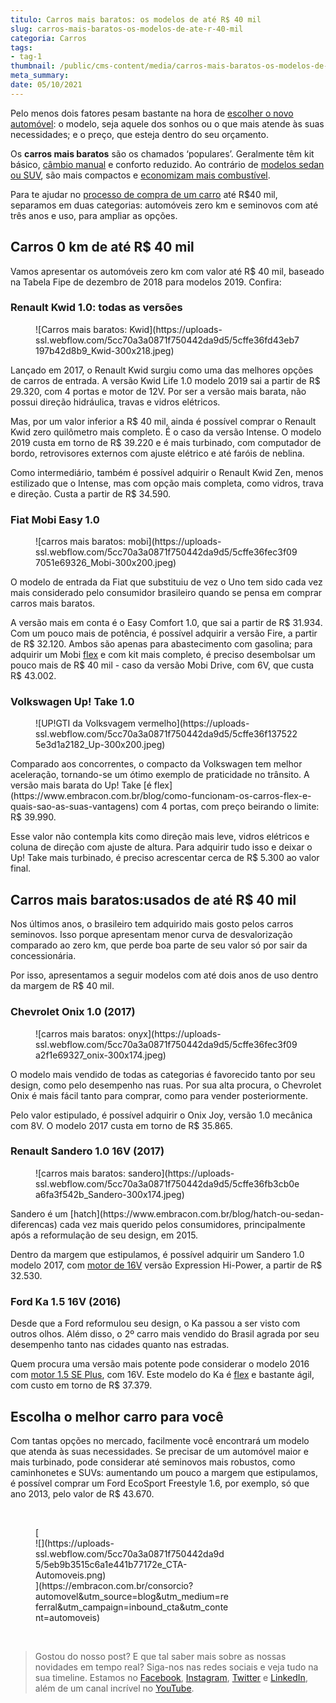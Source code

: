 ```yaml
---
titulo: Carros mais baratos: os modelos de até R$ 40 mil
slug: carros-mais-baratos-os-modelos-de-ate-r-40-mil
categoria: Carros
tags:
- tag-1
thumbnail: /public/cms-content/media/carros-mais-baratos-os-modelos-de-ate-r-40-mil.jpg
meta_summary: 
date: 05/10/2021
---
```

Pelo menos dois fatores pesam bastante na hora de [escolher o novo automóvel](https://www.embracon.com.br/blog/os-4-modelos-de-carro-mais-esperados-para-2020): o modelo, seja aquele dos sonhos ou o que mais atende às suas necessidades; e o preço, que esteja dentro do seu orçamento.

Os **carros mais baratos** são os chamados ‘populares’. Geralmente têm kit básico, [câmbio manual](https://www.embracon.com.br/blog/carro-manual-ou-automatico-qual-e-a-melhor-opcao) e conforto reduzido. Ao contrário de [modelos sedan ou SUV](https://www.embracon.com.br/blog/sedan-ou-suv-qual-e-o-melhor-modelo), são mais compactos e [economizam mais combustível](https://www.embracon.com.br/blog/afinal-quais-sao-os-carros-mais-economicos-do-mercado).

Para te ajudar no [processo de compra de um carro](https://www.embracon.com.br/blog/carro-ideal-para-familia) até R$40 mil, separamos em duas categorias: automóveis zero km e seminovos com até três anos e uso, para ampliar as opções.

Carros 0 km de até R$ 40 mil
----------------------------

Vamos apresentar os automóveis zero km com valor até R$ 40 mil, baseado na Tabela Fipe de dezembro de 2018 para modelos 2019. Confira:

### Renault Kwid 1.0: todas as versões

<figure class="w-richtext-figure-type-image w-richtext-align-center"><div>![Carros mais baratos: Kwid](https://uploads-ssl.webflow.com/5cc70a3a0871f750442da9d5/5cffe36fd43eb7197b42d8b9_Kwid-300x218.jpeg)</div></figure>Lançado em 2017, o Renault Kwid surgiu como uma das melhores opções de carros de entrada. A versão Kwid Life 1.0 modelo 2019 sai a partir de R$ 29.320, com 4 portas e motor de 12V. Por ser a versão mais barata, não possui direção hidráulica, travas e vidros elétricos.

Mas, por um valor inferior a R$ 40 mil, ainda é possível comprar o Renault Kwid zero quilômetro mais completo. É o caso da versão Intense. O modelo 2019 custa em torno de R$ 39.220 e é mais turbinado, com computador de bordo, retrovisores externos com ajuste elétrico e até faróis de neblina.

Como intermediário, também é possível adquirir o Renault Kwid Zen, menos estilizado que o Intense, mas com opção mais completa, como vidros, trava e direção. Custa a partir de R$ 34.590.

### Fiat Mobi Easy 1.0

<figure class="w-richtext-figure-type-image w-richtext-align-center"><div>![carros mais baratos: mobi](https://uploads-ssl.webflow.com/5cc70a3a0871f750442da9d5/5cffe36fec3f097051e69326_Mobi-300x200.jpeg)</div></figure>O modelo de entrada da Fiat que substituiu de vez o Uno tem sido cada vez mais considerado pelo consumidor brasileiro quando se pensa em comprar carros mais baratos.

A versão mais em conta é o Easy Comfort 1.0, que sai a partir de R$ 31.934. Com um pouco mais de potência, é possível adquirir a versão Fire, a partir de R$ 32.120. Ambos são apenas para abastecimento com gasolina; para adquirir um Mobi [flex](https://www.embracon.com.br/blog/como-funcionam-os-carros-flex-e-quais-sao-as-suas-vantagens) e com kit mais completo, é preciso desembolsar um pouco mais de R$ 40 mil - caso da versão Mobi Drive, com 6V, que custa R$ 43.002.

### Volkswagen Up! Take 1.0

<figure class="w-richtext-figure-type-image w-richtext-align-center"><div>![UP!GTI da Volksvagem vermelho](https://uploads-ssl.webflow.com/5cc70a3a0871f750442da9d5/5cffe36f1375225e3d1a2182_Up-300x200.jpeg)</div></figure>Comparado aos concorrentes, o compacto da Volkswagen tem melhor aceleração, tornando-se um ótimo exemplo de praticidade no trânsito. A versão mais barata do Up! Take [é flex](https://www.embracon.com.br/blog/como-funcionam-os-carros-flex-e-quais-sao-as-suas-vantagens) com 4 portas, com preço beirando o limite: R$ 39.990.

Esse valor não contempla kits como direção mais leve, vidros elétricos e coluna de direção com ajuste de altura. Para adquirir tudo isso e deixar o Up! Take mais turbinado, é preciso acrescentar cerca de R$ 5.300 ao valor final.

Carros mais baratos:usados de até R$ 40 mil
-------------------------------------------

Nos últimos anos, o brasileiro tem adquirido mais gosto pelos carros seminovos. Isso porque apresentam menor curva de desvalorização comparado ao zero km, que perde boa parte de seu valor só por sair da concessionária.

Por isso, apresentamos a seguir modelos com até dois anos de uso dentro da margem de R$ 40 mil.

### Chevrolet Onix 1.0 (2017)

<figure class="w-richtext-figure-type-image w-richtext-align-center"><div>![carros mais baratos: onyx](https://uploads-ssl.webflow.com/5cc70a3a0871f750442da9d5/5cffe36fec3f09a2f1e69327_onix-300x174.jpeg)</div></figure>O modelo mais vendido de todas as categorias é favorecido tanto por seu design, como pelo desempenho nas ruas. Por sua alta procura, o Chevrolet Onix é mais fácil tanto para comprar, como para vender posteriormente.

Pelo valor estipulado, é possível adquirir o Onix Joy, versão 1.0 mecânica com 8V. O modelo 2017 custa em torno de R$ 35.865.

### Renault Sandero 1.0 16V (2017)

<figure class="w-richtext-figure-type-image w-richtext-align-center"><div>![carros mais baratos: sandero](https://uploads-ssl.webflow.com/5cc70a3a0871f750442da9d5/5cffe36fb3cb0ea6fa3f542b_Sandero-300x174.jpeg)</div></figure>Sandero é um [hatch](https://www.embracon.com.br/blog/hatch-ou-sedan-diferencas) cada vez mais querido pelos consumidores, principalmente após a reformulação de seu design, em 2015.

Dentro da margem que estipulamos, é possível adquirir um Sandero 1.0 modelo 2017, com [motor de 16V](https://www.embracon.com.br/blog/entenda-como-funciona-um-carro-com-motor-turbo) versão Expression Hi-Power, a partir de R$ 32.530.

### Ford Ka 1.5 16V (2016)

Desde que a Ford reformulou seu design, o Ka passou a ser visto com outros olhos. Além disso, o 2º carro mais vendido do Brasil agrada por seu desempenho tanto nas cidades quanto nas estradas.

Quem procura uma versão mais potente pode considerar o modelo 2016 com [motor 1.5 SE Plus](https://www.embracon.com.br/blog/entenda-como-funciona-um-carro-com-motor-turbo), com 16V. Este modelo do Ka é [flex](https://www.embracon.com.br/blog/como-funcionam-os-carros-flex-e-quais-sao-as-suas-vantagens) e bastante ágil, com custo em torno de R$ 37.379.

Escolha o melhor carro para você
--------------------------------

Com tantas opções no mercado, facilmente você encontrará um modelo que atenda às suas necessidades. Se precisar de um automóvel maior e mais turbinado, pode considerar até seminovos mais robustos, como caminhonetes e SUVs: aumentando um pouco a margem que estipulamos, é possível comprar um Ford EcoSport Freestyle 1.6, por exemplo, só que ano 2013, pelo valor de R$ 43.670.

‍

<figure class="w-richtext-figure-type-image w-richtext-align-center" style="max-width:310px">[<div>![](https://uploads-ssl.webflow.com/5cc70a3a0871f750442da9d5/5eb9b3515c6a1e441b77172e_CTA-Automoveis.png)</div>](https://embracon.com.br/consorcio?automovel&utm_source=blog&utm_medium=referral&utm_campaign=inbound_cta&utm_content=automoveis)</figure>‍

> Gostou do nosso post? E que tal saber mais sobre as nossas novidades em tempo real? Siga-nos nas redes sociais e veja tudo na sua timeline. Estamos no [Facebook](https://www.facebook.com/embracon/), [Instagram](https://www.instagram.com/embraconoficial/), [Twitter](https://twitter.com/embracon) e [LinkedIn](https://www.linkedin.com/company/1018875/), além de um canal incrível no [YouTube](https://www.youtube.com/channel/UCL-Y0mv9zc73Iek48NLUBzQ).
